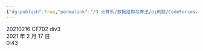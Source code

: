 ```yaml
---
{"dg-publish":true,"permalink":"/3 计算机/数据结构与算法/oj刷题/CodeForces/20210216 CF702 div3/","title":"20210216 CF702 div3"}
---
```



20210216 CF702 div3  
2021 年 2 月 17 日  
0:43